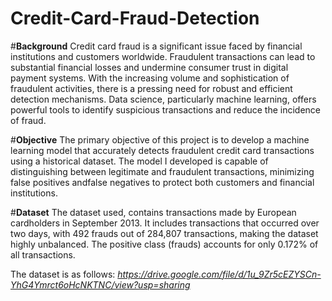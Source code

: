 # Credit-Card-Fraud-Detection

#**Background**
Credit card fraud is a significant issue faced by financial
institutions and customers worldwide. Fraudulent
transactions can lead to substantial financial losses and
undermine consumer trust in digital payment systems. With
the increasing volume and sophistication of fraudulent
activities, there is a pressing need for robust and efficient
detection mechanisms. Data science, particularly machine
learning, offers powerful tools to identify suspicious
transactions and reduce the incidence of fraud.

#**Objective**
The primary objective of this project is to develop a machine
learning model that accurately detects fraudulent credit card
transactions using a historical dataset. The model I developed is 
capable of distinguishing between legitimate and fraudulent
transactions, minimizing false positives andfalse negatives to protect 
both customers and financial institutions.

#**Dataset**
The dataset used, contains transactions made by European
cardholders in September 2013. It includes transactions that
occurred over two days, with 492 frauds out of 284,807
transactions, making the dataset highly unbalanced. The
positive class (frauds) accounts for only 0.172% of all
transactions.

The dataset is as follows:
*https://drive.google.com/file/d/1u_9Zr5cEZYSCn-YhG4Ymrct6oHcNKTNC/view?usp=sharing*
